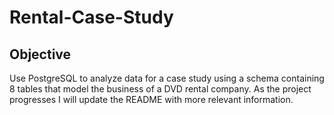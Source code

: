 # Rental-Case-Study
## Objective
Use PostgreSQL to analyze data for a case study using a schema containing 8 tables that model the business of a DVD rental company. As the project progresses I will update the README with more relevant information.

